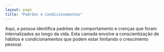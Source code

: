 ```yaml
---
layout: page
title: "Padrões e Condicionamentos"
---
```


Aqui, a pessoa identifica padrões de comportamento e crenças que foram internalizados ao longo da vida. Esta camada envolve a conscientização de hábitos e condicionamentos que podem estar limitando o crescimento pessoal.